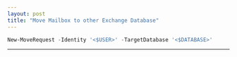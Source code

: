 ```yaml
---
layout: post
title: "Move Mailbox to other Exchange Database"
---
```


```powershell
New-MoveRequest -Identity '<$USER>' -TargetDatabase '<$DATABASE>'
```

---

